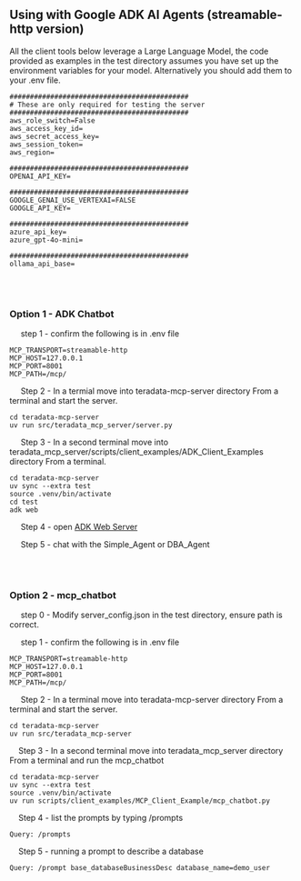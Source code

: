 ## Using with Google ADK AI Agents (streamable-http version)

All the client tools below leverage a Large Language Model, the code provided as examples in the test directory assumes you have set up the environment variables for your model.  Alternatively you should add them to your .env file.

```
############################################
# These are only required for testing the server 
############################################
aws_role_switch=False
aws_access_key_id=
aws_secret_access_key=
aws_session_token=
aws_region=

############################################
OPENAI_API_KEY=

############################################
GOOGLE_GENAI_USE_VERTEXAI=FALSE
GOOGLE_API_KEY=

############################################
azure_api_key=
azure_gpt-4o-mini=

############################################
ollama_api_base= 

```


<br><br>

### Option 1 - ADK Chatbot
&nbsp;&nbsp;&nbsp;&nbsp; step 1 - confirm the following is in .env file 
```
MCP_TRANSPORT=streamable-http
MCP_HOST=127.0.0.1
MCP_PORT=8001
MCP_PATH=/mcp/
```
&nbsp;&nbsp;&nbsp;&nbsp; Step 2 - In a termial move into teradata-mcp-server directory From a terminal and start the server.
```
cd teradata-mcp-server
uv run src/teradata_mcp_server/server.py
```
&nbsp;&nbsp;&nbsp;&nbsp; Step 3 - In a second terminal move into teradata_mcp_server/scripts/client_examples/ADK_Client_Examples directory From a terminal.
```
cd teradata-mcp-server
uv sync --extra test
source .venv/bin/activate
cd test
adk web
```
&nbsp;&nbsp;&nbsp;&nbsp; Step 4 - open [ADK Web Server ](http://0.0.0.0:8000) 

&nbsp;&nbsp;&nbsp;&nbsp; Step 5 - chat with the Simple_Agent or DBA_Agent

<br><br>

### Option 2 - mcp_chatbot

&nbsp;&nbsp;&nbsp;&nbsp; step 0 - Modify server_config.json in the test directory, ensure path is correct.

&nbsp;&nbsp;&nbsp;&nbsp; step 1 - confirm the following is in .env file 
```
MCP_TRANSPORT=streamable-http
MCP_HOST=127.0.0.1
MCP_PORT=8001
MCP_PATH=/mcp/
```
&nbsp;&nbsp;&nbsp;&nbsp; Step 2 - In a terminal move into teradata-mcp-server directory From a terminal and start the server.
```
cd teradata-mcp-server
uv run src/teradata_mcp-server
```

&nbsp;&nbsp;&nbsp;&nbsp;Step 3 - In a second terminal move into teradata_mcp_server directory From a terminal and run the mcp_chatbot
```
cd teradata-mcp-server
uv sync --extra test
source .venv/bin/activate
uv run scripts/client_examples/MCP_Client_Example/mcp_chatbot.py
```
&nbsp;&nbsp;&nbsp;&nbsp;Step 4 - list the prompts by typing /prompts
```
Query: /prompts
```
&nbsp;&nbsp;&nbsp;&nbsp;Step 5 - running a prompt to describe a database
```
Query: /prompt base_databaseBusinessDesc database_name=demo_user
```
